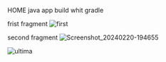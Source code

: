 HOME java app
build whit gradle

frist fragment
![first](https://github.com/Artur73737/app-java/assets/83822636/0bfeb54d-cc28-4f6f-8127-0618ecab4bed)

second fragment
![Screenshot_20240220-194655](https://github.com/Artur73737/app-java/assets/83822636/5891d647-1f38-465b-a415-0e6d7d775485)

![ultima](https://github.com/Artur73737/app-java/assets/83822636/4973b5a2-daee-4309-bcb3-d61fd4d5047c)
